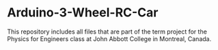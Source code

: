 # Arduino-3-Wheel-RC-Car
This repository includes all files that are part of the term project for the Physics for Engineers class at John Abbott College in Montreal, Canada.
